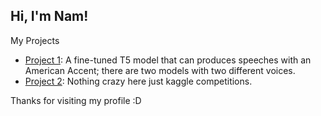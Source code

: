 ## Hi, I'm Nam! 

My Projects

- [Project 1](https://github.com/bnam2103/T5-Text-to-Speech-US-English): A fine-tuned T5 model that can produces speeches with an American Accent; there are two models with two different voices.
- [Project 2](https://github.com/bnam2103/Kaggle_competitions): Nothing crazy here just kaggle competitions.

Thanks for visiting my profile :D
